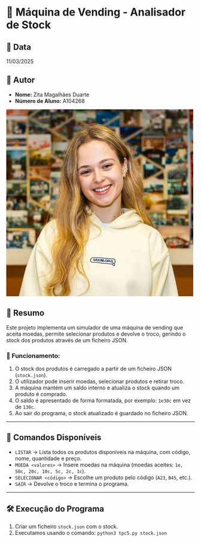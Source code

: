 # 📌 Máquina de Vending - Analisador de Stock

## 📅 Data
11/03/2025

## 👤 Autor
- **Nome:** Zita Magalhães Duarte
- **Número de Aluno:** A104268

![Zita Duarte](../zitaduarte.jpeg)

## 📖 Resumo
Este projeto implementa um simulador de uma máquina de vending que aceita moedas, permite selecionar produtos e devolve o troco, gerindo o stock dos produtos através de um ficheiro JSON.

### 🔹 Funcionamento:
1. O stock dos produtos é carregado a partir de um ficheiro JSON (`stock.json`).
2. O utilizador pode inserir moedas, selecionar produtos e retirar troco.
3. A máquina mantém um saldo interno e atualiza o stock quando um produto é comprado.
4. O saldo é apresentado de forma formatada, por exemplo: `1e30c` em vez de `130c`.
5. Ao sair do programa, o stock atualizado é guardado no ficheiro JSON.

---

## 🔧 Comandos Disponíveis

- `LISTAR` → Lista todos os produtos disponíveis na máquina, com código, nome, quantidade e preço.
- `MOEDA <valores>` → Insere moedas na máquina (moedas aceites: `1e, 50c, 20c, 10c, 5c, 2c, 1c`).
- `SELECIONAR <código>` → Escolhe um produto pelo código (`A23`, `B45`, etc.).
- `SAIR` → Devolve o troco e termina o programa.

---

## 🛠️ Execução do Programa

1. Criar um ficheiro `stock.json` com o stock.
2. Executamos usando o comando:
`python3 tpc5.py stock.json`



